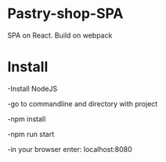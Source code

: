 # Pastry-shop-SPA
SPA on React. Build on webpack
# Install
-Install NodeJS

-go to commandline and directory with project

-npm install

-npm run start

-in your browser enter: localhost:8080
